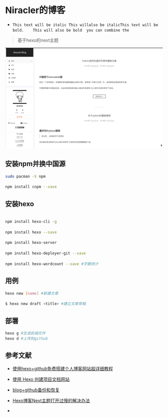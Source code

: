# Niracler的博客

- `This text will be italic
This willalso be italicThis
    text will be bold.   
    This will also be bold 
    you can combine the`

> 基于hexo的next主题

![](source/images/header.png)

## 安装npm并换中国源

```bash
sudo pacman -S npm

npm install cnpm --save
```

## 安装hexo

```bash

npm install hexo-cli -g

npm install hexo --save

npm install hexo-server

npm install hexo-deployer-git --save

npm install hexo-wordcount --save #字数统计
```

## 用例

```bash
hexo new [name] #新建文章

$ hexo new draft <title> #建立文章草稿
```

## 部署

```bash
hexo g #生成前端文件
hexo d #上传到github
```

## 参考文献

- [使用hexo+github免费搭建个人博客网站超详细教程](https://www.jianshu.com/p/a39573555039)

- [使用 Hexo 创建项目文档网站](https://github.com/nodejh/nodejh.github.io/issues/37)

- [blog+github备份和恢复](https://jinzequn.github.io/2018/01/24/github-hexo/)

- [Hexo博客Next主题打开过慢的解决办法](http://www.mdslq.cn/archives/f186e832.html)

- []()
